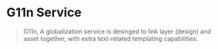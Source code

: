 # G11n Service
> G11n, A globalization service is desinged to link layer (design) and asset together, with extra text-related templating capabilities.